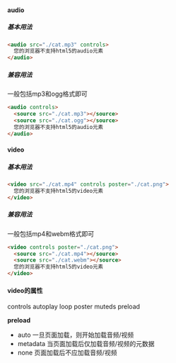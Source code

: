 

#### audio

##### 基本用法

```html
<audio src="./cat.mp3" controls>
  您的浏览器不支持html5的audio元素
</audio>
```

##### 兼容用法

一般包括mp3和ogg格式即可

```html
<audio controls>
  <source src="./cat.mp3"></source>
  <source src="./cat.ogg"></source>
  您的浏览器不支持html5的audio元素
</audio>
```



#### video

##### 基本用法

```html
<video src="./cat.mp4" controls poster="./cat.png">
  您的浏览器不支持html5的video元素
</video>
```

##### 兼容用法

一般包括mp4和webm格式即可

```html
<video controls poster="./cat.png">
  <source src="./cat.mp4"></source>
  <source src="./cat.webm"></source>
  您的浏览器不支持html5的video元素
</video>
```



#### video的属性

controls  autoplay  loop  poster  muteds  preload



**preload**

- auto  一旦页面加载，则开始加载音频/视频
- metadata  当页面加载后仅加载音频/视频的元数据
- none  页面加载后不应加载音频/视频